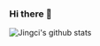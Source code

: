 ### Hi there 👋

<!--
**LyapunovJingci/LyapunovJingci** is a ✨ _special_ ✨ repository because its `README.md` (this file) appears on your GitHub profile.

Here are some ideas to get you started:

- 🔭 I’m currently working on ...
- 🌱 I’m currently learning ...
- 👯 I’m looking to collaborate on ...
- 🤔 I’m looking for help with ...
- 💬 Ask me about ...
- 📫 How to reach me: ...
- 😄 Pronouns: ...
- ⚡ Fun fact: ...
-->

![Jingci's github stats](https://github-readme-stats.vercel.app/api?username=LyapunovJingci&count_private=true&theme=vue&hide=prs,issues,contribs&show_icons=true)
